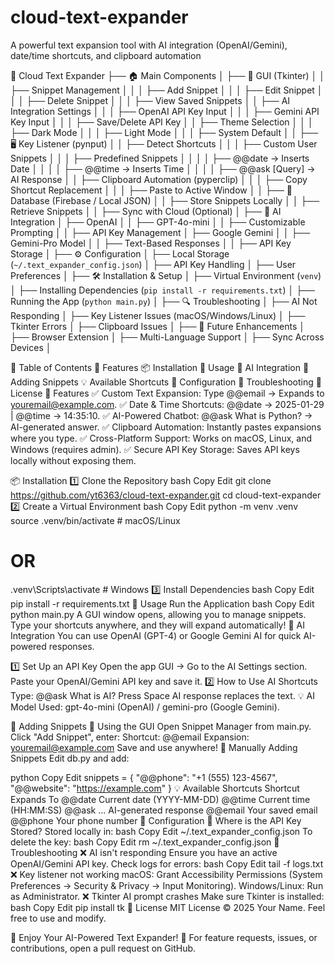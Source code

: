 # cloud-text-expander
A powerful text expansion tool with AI integration (OpenAI/Gemini), date/time shortcuts, and clipboard automation

📌 Cloud Text Expander
 ├── 🏠 Main Components
 │   ├── 🎨 GUI (Tkinter)
 │   │   ├── Snippet Management
 │   │   │   ├── Add Snippet
 │   │   │   ├── Edit Snippet
 │   │   │   ├── Delete Snippet
 │   │   │   ├── View Saved Snippets
 │   │   ├── AI Integration Settings
 │   │   │   ├── OpenAI API Key Input
 │   │   │   ├── Gemini API Key Input
 │   │   │   ├── Save/Delete API Key
 │   │   ├── Theme Selection
 │   │   │   ├── Dark Mode
 │   │   │   ├── Light Mode
 │   │   │   ├── System Default
 │
 │   ├── 🖥️ Key Listener (pynput)
 │   │   ├── Detect Shortcuts
 │   │   │   ├── Custom User Snippets
 │   │   │   ├── Predefined Snippets
 │   │   │   │   ├── @@date → Inserts Date
 │   │   │   │   ├── @@time → Inserts Time
 │   │   │   │   ├── @@ask [Query] → AI Response
 │   │   ├── Clipboard Automation (pyperclip)
 │   │   │   ├── Copy Shortcut Replacement
 │   │   │   ├── Paste to Active Window
 │
 │   ├── 📂 Database (Firebase / Local JSON)
 │   │   ├── Store Snippets Locally
 │   │   ├── Retrieve Snippets
 │   │   ├── Sync with Cloud (Optional)
 │
 ├── 🤖 AI Integration
 │   ├── OpenAI
 │   │   ├── GPT-4o-mini
 │   │   ├── Customizable Prompting
 │   │   ├── API Key Management
 │   ├── Google Gemini
 │   │   ├── Gemini-Pro Model
 │   │   ├── Text-Based Responses
 │   │   ├── API Key Storage
 │
 ├── ⚙️ Configuration
 │   ├── Local Storage (`~/.text_expander_config.json`)
 │   ├── API Key Handling
 │   ├── User Preferences
 │
 ├── 🛠️ Installation & Setup
 │   ├── Virtual Environment (`venv`)
 │   ├── Installing Dependencies (`pip install -r requirements.txt`)
 │   ├── Running the App (`python main.py`)
 │
 ├── 🔍 Troubleshooting
 │   ├── AI Not Responding
 │   ├── Key Listener Issues (macOS/Windows/Linux)
 │   ├── Tkinter Errors
 │   ├── Clipboard Issues
 │
 ├── 🚀 Future Enhancements
 │   ├── Browser Extension
 │   ├── Multi-Language Support
 │   ├── Sync Across Devices
 │


📖 Table of Contents
🔧 Features
📦 Installation
🚀 Usage
🧠 AI Integration
📝 Adding Snippets
💡 Available Shortcuts
🔧 Configuration
🐞 Troubleshooting
📜 License
🔧 Features
✅ Custom Text Expansion: Type @@email → Expands to youremail@example.com.
✅ Date & Time Shortcuts: @@date → 2025-01-29 | @@time → 14:35:10.
✅ AI-Powered Chatbot: @@ask What is Python? → AI-generated answer.
✅ Clipboard Automation: Instantly pastes expansions where you type.
✅ Cross-Platform Support: Works on macOS, Linux, and Windows (requires admin).
✅ Secure API Key Storage: Saves API keys locally without exposing them.

📦 Installation
1️⃣ Clone the Repository
bash
Copy
Edit
git clone https://github.com/yt6363/cloud-text-expander.git
cd cloud-text-expander
2️⃣ Create a Virtual Environment
bash
Copy
Edit
python -m venv .venv
source .venv/bin/activate  # macOS/Linux
# OR
.venv\Scripts\activate  # Windows
3️⃣ Install Dependencies
bash
Copy
Edit
pip install -r requirements.txt
🚀 Usage
Run the Application
bash
Copy
Edit
python main.py
A GUI window opens, allowing you to manage snippets.
Type your shortcuts anywhere, and they will expand automatically!
🧠 AI Integration
You can use OpenAI (GPT-4) or Google Gemini AI for quick AI-powered responses.

1️⃣ Set Up an API Key
Open the app GUI → Go to the AI Settings section.
Paste your OpenAI/Gemini API key and save it.
2️⃣ How to Use AI Shortcuts
Type: @@ask What is AI?
Press Space
AI response replaces the text.
💡 AI Model Used: gpt-4o-mini (OpenAI) / gemini-pro (Google Gemini).

📝 Adding Snippets
📌 Using the GUI
Open Snippet Manager from main.py.
Click "Add Snippet", enter:
Shortcut: @@email
Expansion: youremail@example.com
Save and use anywhere!
📌 Manually Adding Snippets
Edit db.py and add:

python
Copy
Edit
snippets = {
    "@@phone": "+1 (555) 123-4567",
    "@@website": "https://example.com"
}
💡 Available Shortcuts
Shortcut	Expands To
@@date	Current date (YYYY-MM-DD)
@@time	Current time (HH:MM:SS)
@@ask ...	AI-generated response
@@email	Your saved email
@@phone	Your phone number
🔧 Configuration
📌 Where is the API Key Stored?
Stored locally in:
bash
Copy
Edit
~/.text_expander_config.json
To delete the key:
bash
Copy
Edit
rm ~/.text_expander_config.json
🐞 Troubleshooting
❌ AI isn't responding
Ensure you have an active OpenAI/Gemini API key.
Check logs for errors:
bash
Copy
Edit
tail -f logs.txt
❌ Key listener not working
macOS: Grant Accessibility Permissions (System Preferences → Security & Privacy → Input Monitoring).
Windows/Linux: Run as Administrator.
❌ Tkinter AI prompt crashes
Make sure Tkinter is installed:
bash
Copy
Edit
pip install tk
📜 License
MIT License
© 2025 Your Name. Feel free to use and modify.

🎉 Enjoy Your AI-Powered Text Expander! 🚀
For feature requests, issues, or contributions, open a pull request on GitHub.
